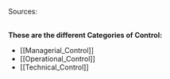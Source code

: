 Sources:

\
**These are the different Categories of Control:**
- [[Managerial_Control]]
- [[Operational_Control]]
- [[Technical_Control]]
